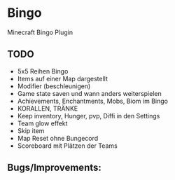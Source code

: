 # Bingo
Minecraft Bingo Plugin

## TODO

- 5x5 Reihen Bingo
- Items auf einer Map dargestellt
- Modifier (beschleunigen)
- Game state saven und wann anders weiterspielen
- Achievements, Enchantments, Mobs, Biom im Bingo
- KORALLEN, TRÄNKE
- Keep inventory, Hunger, pvp, Diffi in den Settings
- Team glow effekt
- Skip item
- Map Reset ohne Bungecord
- Scoreboard mit Plätzen der Teams 

## Bugs/Improvements:
